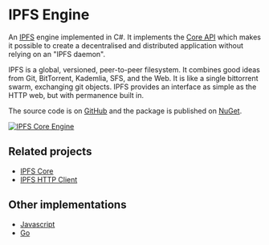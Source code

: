 # IPFS Engine

An [IPFS](https://ipfs.io) engine implemented in C#.  It implements the 
[Core API](core-api.md) which
makes it possible to create a decentralised and distributed application without relying on an 
"IPFS daemon".

IPFS is a global, versioned, peer-to-peer filesystem. It combines good ideas from Git, BitTorrent, Kademlia, SFS, and the Web. It is like a single bittorrent swarm, exchanging git objects. IPFS provides an interface as simple as the HTTP web, but with permanence built in. 

The source code is on [GitHub](https://github.com/richardschneider/net-ipfs-engine) and the 
package is published on [NuGet](https://www.nuget.org/packages/Ipfs.Engine).

[![IPFS Core Engine](https://github.com/ipfs/interface-ipfs-core/raw/master/img/badge.png)](https://github.com/ipfs/interface-ipfs-core)

## Related projects

- [IPFS Core](https://github.com/richardschneider/net-ipfs-core)
- [IPFS HTTP Client](https://github.com/richardschneider/net-ipfs-http-client)

## Other implementations

- [Javascript](https://github.com/ipfs/js-ipfs)
- [Go](https://github.com/ipfs/go-ipfs)
